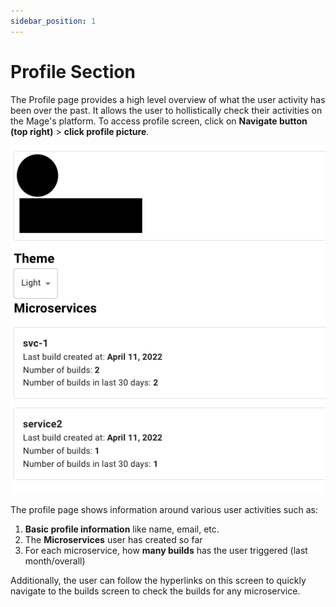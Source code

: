 ```yaml
---
sidebar_position: 1
---
```


# Profile Section

The Profile page provides a high level overview of what the user activity has been over the past. It allows the user to hollistically check their activities on the Mage's platform. To access profile screen, click on **Navigate button (top right)** > **click profile picture**. 

![Page](/img/profile/page.png)

The profile page shows information around various user activities such as:
1. **Basic profile information** like name, email, etc.
2. The **Microservices** user has created so far
3. For each microservice, how **many builds** has the user triggered (last month/overall)

Additionally, the user can follow the hyperlinks on this screen to quickly navigate to the builds screen to check the builds for any microservice.
